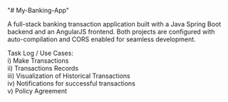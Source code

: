 "# My-Banking-App" 


A full-stack banking transaction application built with a Java Spring Boot backend and an AngularJS frontend. Both projects are configured with auto-compilation and CORS enabled for seamless development.


Task Log / Use Cases:
<br />
i) Make Transactions
<br />
ii) Transactions Records
<br />
iii) Visualization of Historical Transactions
<br />
iv) Notifications for successful transactions
<br />
v) Policy Agreement
